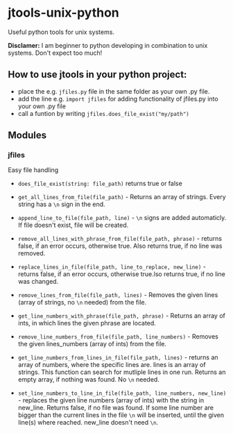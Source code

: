 # jtools-unix-python
Useful python tools for unix systems.

**Disclamer:** I am beginner to python developing in combination to unix systems.
Don't expect too much!

## How to use jtools in your python project:
- place the e.g.  `jfiles.py` file in the same folder as your own .py file.
- add the line e.g. `import jfiles` for adding functionality of jfiles.py into your own .py file
- call a funtion by writing `jfiles.does_file_exist("my/path")`

## Modules

### jfiles
Easy file handling

- `does_file_exist(string: file_path)` returns true or false
- `get_all_lines_from_file(file_path)` - Returns an array of strings.
    Every string has a `\n` sign in the end.
- `append_line_to_file(file_path, line)` - `\n` signs are added automaticly.
    If file doesn't exist, file will be created.


- `remove_all_lines_with_phrase_from_file(file_path, phrase)` - returns false, if an error occurs, otherwise true. Also returns true, if no line was removed.
- `replace_lines_in_file(file_path, line_to_replace, new_line)` - returns false, if an error occurs, otherwise true.lso returns true, if no line was changed.
- `remove_lines_from_file(file_path, lines)` - Removes the given lines (array of strings, no `\n` needed) from the file.


- `get_line_numbers_with_phrase(file_path, phrase)` - Returns an array of ints, in which lines the given phrase are located.
- `remove_line_numbers_from_file(file_path, line_numbers)` - Removes the given lines_numbers (array of ints) from the file.
- `get_line_numbers_from_lines_in_file(file_path, lines)` - returns an array of numbers, where the specific lines are. lines is an array of strings. This function can search for mutliple lines in one run. Returns an empty array, if nothing was found. No `\n` needed.
- `set_line_numbers_to_line_in_file(file_path, line_numbers, new_line)` - replaces the given line numbers (array of ints) with the string in new_line. Returns false, if no file was found. If some line number are bigger than the current lines in the file `\n` will be inserted, until the given line(s) where reached. new_line doesn't need `\n`.
